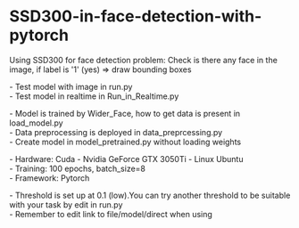 # SSD300-in-face-detection-with-pytorch
Using SSD300 for face detection problem: Check is there any face in the image, if label is '1' (yes) => draw bounding boxes

<p>- Test model with image in run.py<br>
- Test model in realtime in Run_in_Realtime.py</p>

<p>- Model is trained by Wider_Face, how to get data is present in load_model.py<br>
- Data preprocessing is deployed in data_preprcessing.py<br>
- Create model in model_pretrained.py without loading weights</p>

<p> - Hardware: Cuda - Nvidia GeForce GTX 3050Ti - Linux Ubuntu<br>
- Training: 100 epochs, batch_size=8<br>
- Framework: Pytorch</p>

<p>- Threshold is set up at 0.1 (low).You can try another threshold to be suitable with your task by edit in run.py<br>
- Remember to edit link to file/model/direct when using </p>
